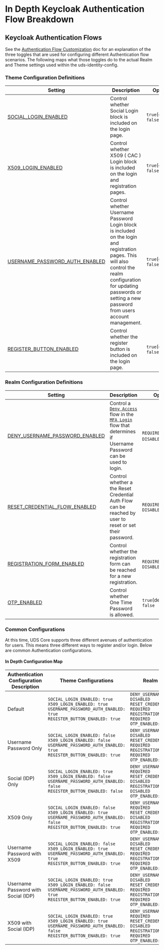 # In Depth Keycloak Authentication Flow Breakdown

## Keycloak Authentication Flows
See the [Authentication Flow Customization](../reference/UDS%20Core/IdAM/authentication-flows.md) doc for an explanation of the three toggles that are used for configuring different Authentication flow scenarios. The following maps what those toggles do to the actual Realm and Theme settings used within the uds-identity-config.

### Theme Configuration Definitions
| Setting | Description | Options |
| - | - | - |
| [SOCIAL_LOGIN_ENABLED](https://github.com/defenseunicorns/uds-core/blob/main/src/keycloak/chart/templates/secret-kc-realm.yaml#L21) | Control whether Social Login block is included on the login page. | `true`(default), `false`|
| [X509_LOGIN_ENABLED](https://github.com/defenseunicorns/uds-core/blob/main/src/keycloak/chart/templates/secret-kc-realm.yaml#L22) | Control whether X509 ( CAC ) Login block is included on the login and registration pages. | `true`(default), `false`|
| [USERNAME_PASSWORD_AUTH_ENABLED](https://github.com/defenseunicorns/uds-core/blob/main/src/keycloak/chart/templates/secret-kc-realm.yaml#L23) | Control whether Username Password Login block is included on the login and registration pages. This will also control the realm configuration for updating passwords or setting a new password from users account management. | `true`(default), `false`|
| [REGISTER_BUTTON_ENABLED](https://github.com/defenseunicorns/uds-core/blob/main/src/keycloak/chart/templates/secret-kc-realm.yaml#L24) | Control whether the register button is included on the login page. | `true`(default), `false`|

### Realm Configuration Definitions
| Setting | Description | Options |
| - | - | - |
| [DENY_USERNAME_PASSWORD_ENABLED](https://github.com/defenseunicorns/uds-core/blob/main/src/keycloak/chart/templates/secret-kc-realm.yaml#L25) | Control a [`Deny Access`](https://github.com/defenseunicorns/uds-identity-config/blob/rework-auth-flows/src/realm.json#L2259-L2266) flow in the [`MFA Login`](https://github.com/defenseunicorns/uds-identity-config/blob/main/src/realm.json#L2243-L2276) flow that determines if Username Password can be used to login. | `REQUIRED`, `DISABLED`(default) |
| [RESET_CREDENTIAL_FLOW_ENABLED](https://github.com/defenseunicorns/uds-core/blob/main/src/keycloak/chart/templates/secret-kc-realm.yaml#L26) | Control whether a the Reset Credential Auth Flow can be reached by user to reset or set their password. | `REQUIRED`(default), `DISABLED` |
| [REGISTRATION_FORM_ENABLED](https://github.com/defenseunicorns/uds-core/blob/main/src/keycloak/chart/templates/secret-kc-realm.yaml#L27) | Control whether the registration form can be reached for a new registration. | `REQUIRED`(default), `DISABLED` |
| [OTP_ENABLED](https://github.com/defenseunicorns/uds-core/blob/main/src/keycloak/chart/templates/secret-kc-realm.yaml#L28) | Control whether One Time Password is allowed. | `true`(default), `false` |

### Common Configurations

At this time, UDS Core supports three different avenues of authentication for users. This means three different ways to register and/or login. Below are common Authentication configurations.

#### In Depth Configuration Map
| Authentication Configuration Description | Theme Configurations | Realm Configurations |
| - | - | - |
| Default | `SOCIAL_LOGIN_ENABLED: true`<br>`X509_LOGIN_ENABLED: true`<br>`USERNAME_PASSWORD_AUTH_ENABLED: true`<br>`REGISTER_BUTTON_ENABLED: true` | `DENY_USERNAME_PASSWORD_ENABLED: DISABLED`<br>`RESET_CREDENTIAL_FLOW_ENABLED: REQUIRED`<br>`REGISTRATION_FORM_ENABLED: REQUIRED`<br>`OTP_ENABLED: true` |
| Username Password Only | `SOCIAL_LOGIN_ENABLED: false`<br>`X509_LOGIN_ENABLED: false`<br>`USERNAME_PASSWORD_AUTH_ENABLED: true`<br>`REGISTER_BUTTON_ENABLED: true` | `DENY_USERNAME_PASSWORD_ENABLED: DISABLED`<br>`RESET_CREDENTIAL_FLOW_ENABLED: REQUIRED`<br>`REGISTRATION_FORM_ENABLED: REQUIRED`<br>`OTP_ENABLED: true` |
| Social (IDP) Only | `SOCIAL_LOGIN_ENABLED: true`<br>`X509_LOGIN_ENABLED: false`<br>`USERNAME_PASSWORD_AUTH_ENABLED: false`<br>`REGISTER_BUTTON_ENABLED: false` | `DENY_USERNAME_PASSWORD_ENABLED: REQUIRED`<br>`RESET_CREDENTIAL_FLOW_ENABLED: DISABLED`<br>`REGISTRATION_FORM_ENABLED: DISABLED`<br>`OTP_ENABLED: false` |
| X509 Only | `SOCIAL_LOGIN_ENABLED: false`<br>`X509_LOGIN_ENABLED: true`<br>`USERNAME_PASSWORD_AUTH_ENABLED: false`<br>`REGISTER_BUTTON_ENABLED: true` | `DENY_USERNAME_PASSWORD_ENABLED: REQUIRED`<br>`RESET_CREDENTIAL_FLOW_ENABLED: DISABLED`<br>`REGISTRATION_FORM_ENABLED: REQUIRED`<br>`OTP_ENABLED: false` |
| Username Password with X509 | `SOCIAL_LOGIN_ENABLED: false`<br>`X509_LOGIN_ENABLED: true`<br>`USERNAME_PASSWORD_AUTH_ENABLED: true`<br>`REGISTER_BUTTON_ENABLED: true` | `DENY_USERNAME_PASSWORD_ENABLED: DISABLED`<br>`RESET_CREDENTIAL_FLOW_ENABLED: REQUIRED`<br>`REGISTRATION_FORM_ENABLED: REQUIRED`<br>`OTP_ENABLED: true` |
| Username Password with Social (IDP) | `SOCIAL_LOGIN_ENABLED: true`<br>`X509_LOGIN_ENABLED: false`<br>`USERNAME_PASSWORD_AUTH_ENABLED: true`<br>`REGISTER_BUTTON_ENABLED: true` | `DENY_USERNAME_PASSWORD_ENABLED: DISABLED`<br>`RESET_CREDENTIAL_FLOW_ENABLED: REQUIRED`<br>`REGISTRATION_FORM_ENABLED: REQUIRED`<br>`OTP_ENABLED: true` |
| X509 with Social (IDP) | `SOCIAL_LOGIN_ENABLED: true`<br>`X509_LOGIN_ENABLED: true`<br>`USERNAME_PASSWORD_AUTH_ENABLED: false`<br>`REGISTER_BUTTON_ENABLED: true`| `DENY_USERNAME_PASSWORD_ENABLED: REQUIRED`<br>`RESET_CREDENTIAL_FLOW_ENABLED: DISABLED`<br>`REGISTRATION_FORM_ENABLED: REQUIRED`<br>`OTP_ENABLED: false` |